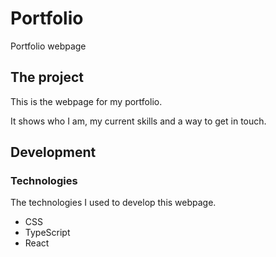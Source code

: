# Portfolio

Portfolio webpage

## The project

This is the webpage for my portfolio.

It shows who I am, my current skills and a way to get in touch.

## Development

### Technologies

The technologies I used to develop this webpage.

- CSS
- TypeScript
- React
